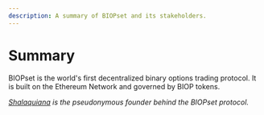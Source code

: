 ```yaml
---
description: A summary of BIOPset and its stakeholders.
---
```


# Summary

BIOPset is the world's first decentralized binary options trading protocol. It is built on the Ethereum Network and governed by BIOP tokens.

[_Shalaquiana_](https://medium.com/u/b43dd62ed70e?source=post_page-----7ede042cea93--------------------------------) _is the pseudonymous founder behind the BIOPset protocol._

